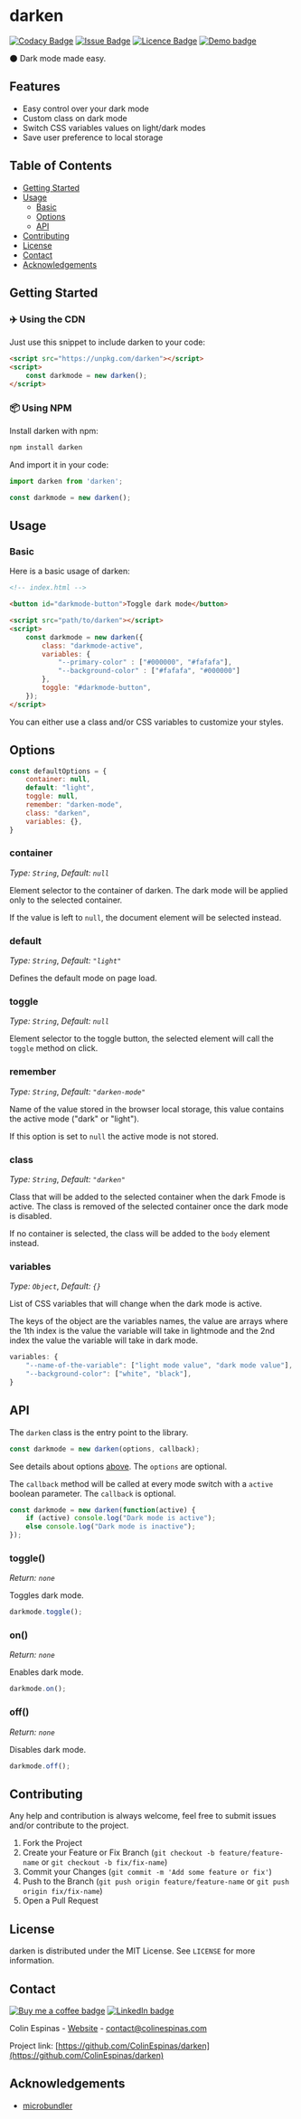 # darken

[![Codacy Badge](https://api.codacy.com/project/badge/Grade/c113e5acfef64430ae0db6917a78b612)](https://app.codacy.com/manual/ColinEspinas/darken?utm_source=github.com&utm_medium=referral&utm_content=ColinEspinas/darken&utm_campaign=Badge_Grade_Dashboard)
[![Issue Badge](https://img.shields.io/github/issues/colinespinas/darken)](https://github.com/ColinEspinas/darken/issues)
[![Licence Badge](https://img.shields.io/github/license/colinespinas/darken)](https://github.com/ColinEspinas/darken/blob/master/LICENSE)
[![Demo badge](https://img.shields.io/badge/-Demo%20Available-brightgreen)](https://colinespinas.github.io/darken/)

🌑 Dark mode made easy.

<!-- FEATURES -->
## Features

* Easy control over your dark mode
* Custom class on dark mode
* Switch CSS variables values on light/dark modes
* Save user preference to local storage

<!-- TABLE OF CONTENTS -->
## Table of Contents

* [Getting Started](#getting-started)
* [Usage](#usage)
	* [Basic](#basic)
	* [Options](#options)
	* [API](#api)
* [Contributing](#contributing)
* [License](#license)
* [Contact](#contact)
* [Acknowledgements](#acknowledgements)

## Getting Started

### ✈️ Using the CDN

Just use this snippet to include darken to your code:
```html
<script src="https://unpkg.com/darken"></script>
<script>
	const darkmode = new darken();
</script>
```

### 📦 Using NPM

Install darken with npm:
```sh
npm install darken
```

And import it in your code:
```javascript
import darken from 'darken';

const darkmode = new darken();
```

## Usage

### Basic

Here is a basic usage of darken:
```html
<!-- index.html -->

<button id="darkmode-button">Toggle dark mode</button>

<script src="path/to/darken"></script>
<script>
	const darkmode = new darken({
		class: "darkmode-active",
		variables: {
			"--primary-color" : ["#000000", "#fafafa"],
			"--background-color" : ["#fafafa", "#000000"]
		},
		toggle: "#darkmode-button",
	});
</script>
```

You can either use a class and/or CSS variables to customize your styles.


## Options

```javascript
const defaultOptions = {
	container: null,
	default: "light",
	toggle: null,
	remember: "darken-mode",
	class: "darken",
	variables: {},
}
```

### container
*Type: `String`*, *Default: `null`*

Element selector to the container of darken. The dark mode will be applied only to the selected container.

If the value is left to `null`, the document element will be selected instead.

### default
*Type: `String`*, *Default: `"light"`*

Defines the default mode on page load.

### toggle
*Type: `String`*, *Default: `null`*

Element selector to the toggle button, the selected element will call the `toggle` method on click.

### remember
*Type: `String`*, *Default: `"darken-mode"`*

Name of the value stored in the browser local storage, this value contains the active mode ("dark" or "light").

If this option is set to `null` the active mode is not stored.

### class
*Type: `String`*, *Default: `"darken"`*

Class that will be added to the selected container when the dark Fmode is active. The class is removed of the selected container once the dark mode is disabled.

If no container is selected, the class will be added to the `body` element instead.

### variables
*Type: `Object`*, *Default: `{}`*

List of CSS variables that will change when the dark mode is active.

The keys of the object are the variables names, the value are arrays where the 1th index is the value the variable will take in lightmode and the 2nd index the value the variable will take in dark mode.

```javascript
variables: {
	"--name-of-the-variable": ["light mode value", "dark mode value"],
	"--background-color": ["white", "black"],
}
```


## API

The `darken` class is the entry point to the library.

```javascript
const darkmode = new darken(options, callback);
```

See details about options [above](#options). The `options` are optional.

The `callback` method will be called at every mode switch with a `active` boolean parameter. The `callback` is optional.

```javascript
const darkmode = new darken(function(active) {
	if (active) console.log("Dark mode is active");
	else console.log("Dark mode is inactive");
});
```

### toggle()
*Return: `none`*

Toggles dark mode.

```javascript
darkmode.toggle();
```

### on()
*Return: `none`*

Enables dark mode.

```javascript
darkmode.on();
```

### off()
*Return: `none`*

Disables dark mode.

```javascript
darkmode.off();
```

<!-- CONTRIBUTING -->
## Contributing

Any help and contribution is always welcome, feel free to submit issues and/or contribute to the project.

1. Fork the Project
2. Create your Feature or Fix Branch (`git checkout -b feature/feature-name` or `git checkout -b fix/fix-name`)
3. Commit your Changes (`git commit -m 'Add some feature or fix'`)
4. Push to the Branch (`git push origin feature/feature-name` or `git push origin fix/fix-name`)
5. Open a Pull Request



<!-- LICENSE -->
## License

darken is distributed under the MIT License. See `LICENSE` for more information.



<!-- CONTACT -->
## Contact
[![Buy me a coffee badge](https://img.shields.io/badge/-Buy%20me%20a%20coffee-important?logo=buy%20me%20a%20coffee&logoColor=white)](https://www.buymeacoffee.com/ColinEspinas)
[![LinkedIn badge](https://img.shields.io/badge/-LinkedIn-black.svg?logo=linkedin&colorB=555)](https://www.linkedin.com/in/colin-espinas-9739b8178/l)

Colin Espinas - [Website](https://colinespinas.com) - contact@colinespinas.com

Project link: [https://github.com/ColinEspinas/darken](https://github.com/ColinEspinas/darken)



<!-- ACKNOWLEDGEMENTS -->
## Acknowledgements

* [microbundler](https://github.com/developit/microbundle)
